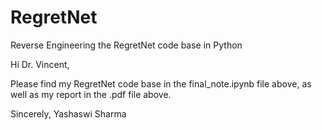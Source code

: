 # RegretNet
Reverse Engineering the RegretNet code base in Python

Hi Dr. Vincent,

Please find my RegretNet code base in the final_note.ipynb file above, as well as my report in the .pdf file above.

Sincerely,
Yashaswi Sharma
